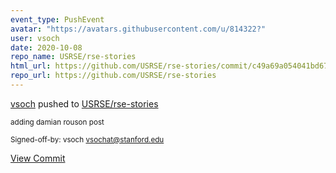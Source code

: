 ```yaml
---
event_type: PushEvent
avatar: "https://avatars.githubusercontent.com/u/814322?"
user: vsoch
date: 2020-10-08
repo_name: USRSE/rse-stories
html_url: https://github.com/USRSE/rse-stories/commit/c49a69a054041bd67585a2738e0b084057c80215
repo_url: https://github.com/USRSE/rse-stories
---
```


<a href='https://github.com/vsoch' target='_blank'>vsoch</a> pushed to <a href='https://github.com/USRSE/rse-stories' target='_blank'>USRSE/rse-stories</a>

<small>adding damian rouson post

Signed-off-by: vsoch <vsochat@stanford.edu></small>

<a href='https://github.com/USRSE/rse-stories/commit/c49a69a054041bd67585a2738e0b084057c80215' target='_blank'>View Commit</a>